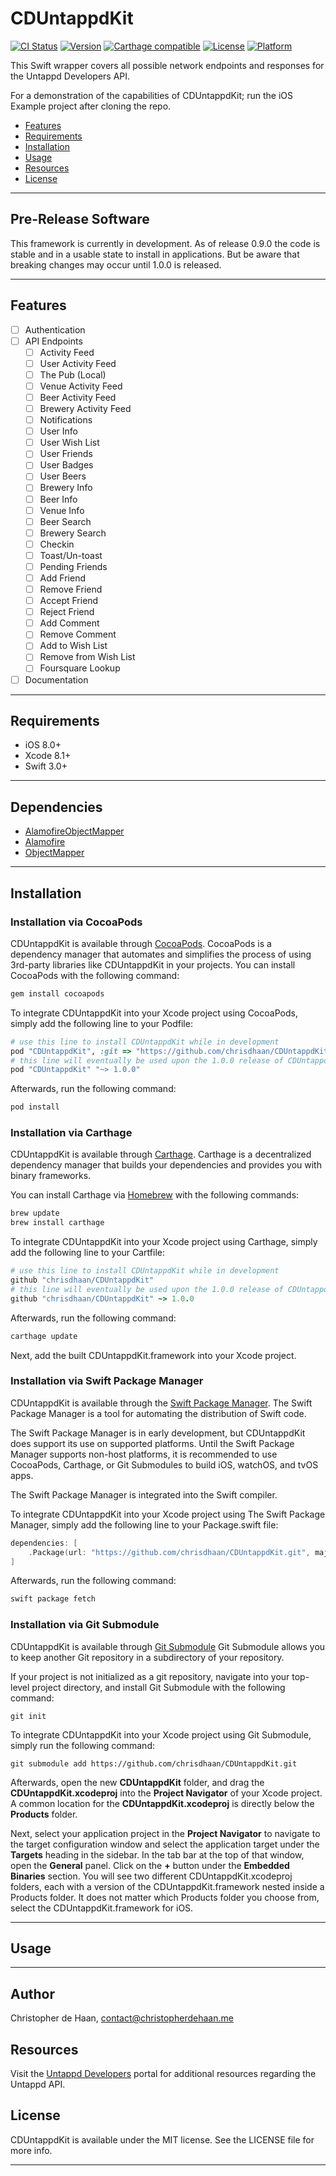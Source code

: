 # CDUntappdKit

[![CI Status](http://img.shields.io/travis/chrisdhaan/CDUntappdKit.svg?style=flat)](https://travis-ci.org/chrisdhaan/CDUntappdKit)
[![Version](https://img.shields.io/cocoapods/v/CDUntappdKit.svg?style=flat)](http://cocoapods.org/pods/CDUntappdKit)
[![Carthage compatible](https://img.shields.io/badge/Carthage-compatible-4BC51D.svg?style=flat)](https://github.com/Carthage/Carthage)
[![License](https://img.shields.io/cocoapods/l/CDUntappdKit.svg?style=flat)](http://cocoapods.org/pods/CDUntappdKit)
[![Platform](https://img.shields.io/cocoapods/p/CDUntappdKit.svg?style=flat)](http://cocoapods.org/pods/CDUntappdKit)

This Swift wrapper covers all possible network endpoints and responses for the Untappd Developers API.

For a demonstration of the capabilities of CDUntappdKit; run the iOS Example project after cloning the repo.

- [Features](#features)
- [Requirements](#requirements)
- [Installation](#installation)
- [Usage](#usage)
- [Resources](#resources)
- [License](#license)

---

## Pre-Release Software

This framework is currently in development. As of release 0.9.0 the code is stable and in a usable state to install in applications. But be aware that breaking changes may occur until 1.0.0 is released.

---

## Features

- [ ] Authentication
- [ ] API Endpoints
  - [ ] Activity Feed
  - [ ] User Activity Feed
  - [ ] The Pub (Local)
  - [ ] Venue Activity Feed
  - [ ] Beer Activity Feed
  - [ ] Brewery Activity Feed
  - [ ] Notifications
  - [ ] User Info
  - [ ] User Wish List
  - [ ] User Friends
  - [ ] User Badges
  - [ ] User Beers
  - [ ] Brewery Info
  - [ ] Beer Info
  - [ ] Venue Info
  - [ ] Beer Search
  - [ ] Brewery Search
  - [ ] Checkin
  - [ ] Toast/Un-toast
  - [ ] Pending Friends
  - [ ] Add Friend
  - [ ] Remove Friend
  - [ ] Accept Friend
  - [ ] Reject Friend
  - [ ] Add Comment
  - [ ] Remove Comment
  - [ ] Add to Wish List
  - [ ] Remove from Wish List
  - [ ] Foursquare Lookup
- [ ] Documentation

---

## Requirements

- iOS 8.0+
- Xcode 8.1+
- Swift 3.0+

---

## Dependencies

- [AlamofireObjectMapper](https://github.com/tristanhimmelman/AlamofireObjectMapper)
- [Alamofire](https://github.com/Alamofire/Alamofire)
- [ObjectMapper](https://github.com/Hearst-DD/ObjectMapper)

---

## Installation

### Installation via CocoaPods

CDUntappdKit is available through [CocoaPods](http://cocoapods.org). CocoaPods is a dependency manager that automates and simplifies the process of using 3rd-party libraries like CDUntappdKit in your projects. You can install CocoaPods with the following command:

```ruby
gem install cocoapods
```

To integrate CDUntappdKit into your Xcode project using CocoaPods, simply add the following line to your Podfile:

```ruby
# use this line to install CDUntappdKit while in development
pod "CDUntappdKit", :git => "https://github.com/chrisdhaan/CDUntappdKit"
# this line will eventually be used upon the 1.0.0 release of CDUntappdKit and can be disregarded for now
pod "CDUntappdKit" "~> 1.0.0"
```

Afterwards, run the following command:

```ruby
pod install
```

### Installation via Carthage

CDUntappdKit is available through [Carthage](https://github.com/Carthage/Carthage). Carthage is a decentralized dependency manager that builds your dependencies and provides you with binary frameworks.

You can install Carthage via [Homebrew](http://brew.sh) with the following commands:

```ruby
brew update
brew install carthage
```

To integrate CDUntappdKit into your Xcode project using Carthage, simply add the following line to your Cartfile:

```ruby
# use this line to install CDUntappdKit while in development
github "chrisdhaan/CDUntappdKit"
# this line will eventually be used upon the 1.0.0 release of CDUntappdKit and can be disregarded for now
github "chrisdhaan/CDUntappdKit" ~> 1.0.0
```

Afterwards, run the following command:

```ruby
carthage update
```

Next, add the built CDUntappdKit.framework into your Xcode project.

### Installation via Swift Package Manager

CDUntappdKit is available through the [Swift Package Manager](https://swift.org/package-manager). The Swift Package Manager is a tool for automating the distribution of Swift code.

The Swift Package Manager is in early development, but CDUntappdKit does support its use on supported platforms. Until the Swift Package Manager supports non-host platforms, it is recommended to use CocoaPods, Carthage, or Git Submodules to build iOS, watchOS, and tvOS apps.

The Swift Package Manager is integrated into the Swift compiler.

To integrate CDUntappdKit into your Xcode project using The Swift Package Manager, simply add the following line to your Package.swift file:

```swift
dependencies: [
    .Package(url: "https://github.com/chrisdhaan/CDUntappdKit.git", majorVersion: 1)
]
```

Afterwards, run the following command:

```ruby
swift package fetch
```

### Installation via Git Submodule

CDUntappdKit is available through [Git Submodule](https://git-scm.com/docs/git-submodule) Git Submodule allows you to keep another Git repository in a subdirectory of your repository.

If your project is not initialized as a git repository, navigate into your top-level project directory, and install Git Submodule with the following command:

```git
git init
```

To integrate CDUntappdKit into your Xcode project using Git Submodule, simply run the following command:

```git
git submodule add https://github.com/chrisdhaan/CDUntappdKit.git
```

Afterwards, open the new **CDUntappdKit** folder, and drag the **CDUntappdKit.xcodeproj** into the **Project Navigator** of your Xcode project. A common location for the **CDUntappdKit.xcodeproj** is directly below the **Products** folder.

Next, select your application project in the **Project Navigator** to navigate to the target configuration window and select the application target under the **Targets** heading in the sidebar. In the tab bar at the top of that window, open the **General** panel. Click on the **+** button under the **Embedded Binaries** section. You will see two different CDUntappdKit.xcodeproj folders, each with a version of the CDUntappdKit.framework nested inside a Products folder. It does not matter which Products folder you choose from, select the CDUntappdKit.framework for iOS.

---

## Usage

---

## Author

Christopher de Haan, contact@christopherdehaan.me

## Resources

Visit the [Untappd Developers](https://untappd.com/api/docs) portal for additional resources regarding the Untappd API.

## License

CDUntappdKit is available under the MIT license. See the LICENSE file for more info.

---

